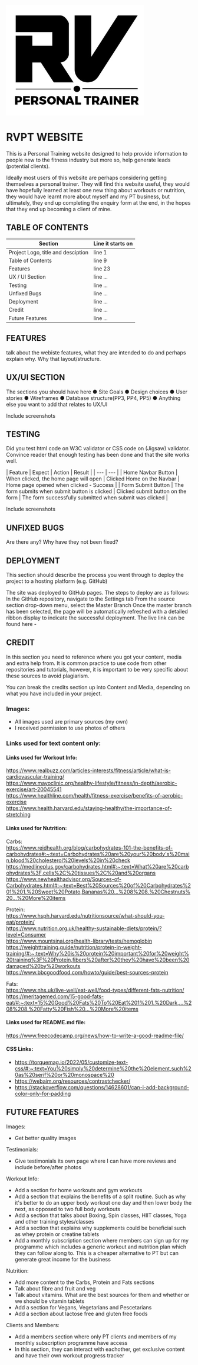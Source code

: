 ![RVPT logo](css/images/other-images/pt-logo-black-font.jpg)

# RVPT WEBSITE

This is a Personal Training website designed to help provide information to people new to the fitness industry but more so, help generate leads (potential clients). 

Ideally most users of this website are perhaps considering getting themselves a personal trainer. They will find this website useful, they would have hopefully learned at least one new thing about workouts or nutrition, they would have learnt more about myself and my PT business, but ultimately, they end up completing the enquiry form at the end, in the hopes that they end up becoming a client of mine.
 
## TABLE OF CONTENTS

| Section | Line it starts on | 
| --- | --- |
| Project Logo, title and desciption | line 1 |
| Table of Contents | line 9 |
| Features | line 23 |
| UX / UI Section | line ... |
| Testing | line ... |
| Unfixed Bugs | line ... |
| Deployment | line ... |
| Credit | line ... |
| Future Features | line ... |

## FEATURES
talk about the webiste features, what they are intended to do and perhaps explain why. Why that layout/structure.

## UX/UI SECTION
The sections you should have here 
● Site Goals
● Design choices
● User stories
● Wireframes
● Database structure(PP3, PP4, PP5)
● Anything else you want to add that relates to UX/UI

Include screenshots

## TESTING
Did you test html code on W3C validator or CSS code on (Jigsaw) validator. Convince reader that enough testing has been done and that the site works well.

| Feature | Expect | Action | Result |
| --- | --- |
| Home Navbar Button | When clicked, the home page will open | Clicked Home on the Navbar | Home page opened when clicked - Success |
| Form Submit Button | The form submits when submit button is clicked | Clicked submit button on the form | The form successfully submitted when submit was clicked |

Include screenshots

## UNFIXED BUGS
Are there any? Why have they not been fixed?

## DEPLOYMENT
This section should describe the process you went through to deploy the project to a hosting platform (e.g. GitHub)

The site was deployed to GitHub pages. The steps to deploy are as follows:
In the GitHub repository, navigate to the Settings tab
From the source section drop-down menu, select the Master Branch
Once the master branch has been selected, the page will be automatically refreshed with a detailed ribbon display to indicate the successful deployment.
The live link can be found here -

## CREDIT
In this section you need to reference where you got your content, media and extra help from. It is common practice to use code from other repositories and tutorials, however, it is important to be very specific about these sources to avoid plagiarism.

You can break the credits section up into Content and Media, depending on what you have included in your project.

### Images:  
- All images used are primary sources (my own)  
- I received permission to use photos of others   

### Links used for text content only:  

#### Links used for Workout Info:  
https://www.realbuzz.com/articles-interests/fitness/article/what-is-cardiovascular-training/  
https://www.mayoclinic.org/healthy-lifestyle/fitness/in-depth/aerobic-exercise/art-20045541  
https://www.healthline.com/health/fitness-exercise/benefits-of-aerobic-exercise  
https://www.health.harvard.edu/staying-healthy/the-importance-of-stretching  
 
#### Links used for Nutrition:

Carbs:  
https://www.reidhealth.org/blog/carbohydrates-101-the-benefits-of-carbohydrates#:~:text=Carbohydrates%20are%20your%20body's%20main,blood%20cholesterol%20levels%20in%20check  
https://medlineplus.gov/carbohydrates.html#:~:text=What%20are%20carbohydrates%3F,cells%2C%20tissues%2C%20and%20organs  
https://www.newhealthadvisor.org/Sources-of-Carbohydrates.html#:~:text=Best%20Sources%20of%20Carbohydrates%201%201.%20Sweet%20Potato,Bananas%20...%208%208.%20Chestnuts%20...%20More%20items  


Protein:  
https://www.hsph.harvard.edu/nutritionsource/what-should-you-eat/protein/  
https://www.nutrition.org.uk/healthy-sustainable-diets/protein/?level=Consumer  
https://www.mountsinai.org/health-library/tests/hemoglobin  
https://weighttraining.guide/nutrition/protein-in-weight-training/#:~:text=Why%20is%20protein%20important%20for%20weight%20training%3F%20Protein,fibers%20after%20they%20have%20been%20damaged%20by%20workouts  
https://www.bbcgoodfood.com/howto/guide/best-sources-protein  

 
Fats:  
https://www.nhs.uk/live-well/eat-well/food-types/different-fats-nutrition/  
https://meritagemed.com/15-good-fats-eat/#:~:text=15%20Good%20Fats%20To%20Eat%201%201.%20Dark,...%208%208.%20Fatty%20Fish%20...%20More%20items  


#### Links used for README.md file:  
https://www.freecodecamp.org/news/how-to-write-a-good-readme-file/  

#### CSS Links:
- https://torquemag.io/2022/05/customize-text-css/#:~:text=You%20simply%20determine%20the%20element,such%20as%20serif%20or%20monospace%20  
- https://webaim.org/resources/contrastchecker/  
- https://stackoverflow.com/questions/14628601/can-i-add-background-color-only-for-padding  

 


## FUTURE FEATURES  
Images:  
- Get better quality images  

Testimonials:
- Give testimonials its own page where I can have more reviews and include before/after photos  

Workout Info:  
- Add a section for home workouts and gym workouts  
- Add a section that explains the benefits of a split routine. Such as why it's better to do an upper body workout one day and then lower body the next, as opposed to two full body workouts  
- Add a section that talks about Boxing, Spin classes, HIIT classes, Yoga and other training styles/classes  
- Add a section that explains why supplements could be beneficial such as whey protein or creatine tablets  
- Add a monthly subscription section where members can sign up for my programme which includes a generic workout and nutrition plan which they can follow along to. This is a cheaper alternative to PT but can generate great income for the business  

Nutrition:  
- Add more content to the Carbs, Protein and Fats sections  
- Talk about fibre and fruit and veg  
- Talk about vitamins. What are the best sources for them and whether or we should be vitamin tablets  
- Add a section for Vegans, Vegetarians and Pescetarians  
- Add a section about lactose free and gluten free foods  

Clients and Members:  
- Add a members section where only PT clients and members of my monthly subscription programme have access  
- In this section, they can interact with eachother, get exclusive content and have their own workout progress tracker  